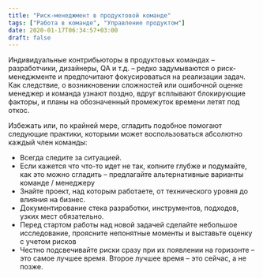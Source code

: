 ```yaml
---
title: "Риск-менеджмент в продуктовой команде"
tags: ["Работа в команде", "Управление продуктом"]
date: 2020-01-17T06:34:57+03:00
draft: false
---
```


Индивидуальные контрибьюторы в продуктовых командах – разработчики, дизайнеры, QA и т.д. – редко задумываются о риск-менеджменте
и предпочитают фокусироваться на реализации задач. Как следствие, о возникновении сложностей или ошибочной оценке менеджер и команда узнают поздно,
вдруг всплывают блокирующие факторы, и планы на обозначенный промежуток времени летят под откос.

Избежать или, по крайней мере, сгладить подобное помогают следующие практики, которыми может воспользоваться абсолютно каждый член команды:

- Всегда следите за ситуацией.
- Если кажется что что-то идет не так, копните глубже и подумайте, как это можно сгладить – предлагайте альтернативные варианты команде / менеджеру
- Знайте проект, над которым работаете, от технического уровня до влияния на бизнес.
- Документирование стека разработки, инструментов, подходов, узких мест обязательно.
- Перед стартом работы над новой задачей сделайте небольшое исследование, проясните непонятные моменты и выставьте оценку с учетом рисков
- Честно подсвечивайте риски сразу при их появлении на горизонте – это самое лучшее время. Второе лучшее время – это сейчас, а не позже.
